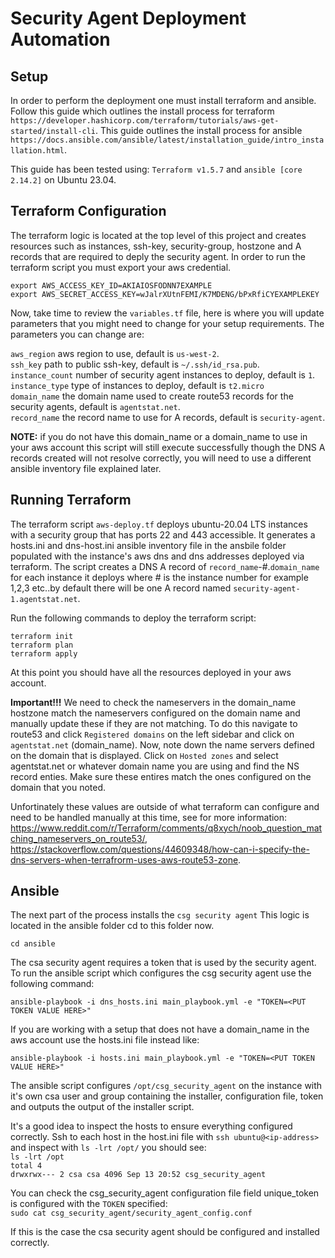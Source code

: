 # Security Agent Deployment Automation

## Setup

In order to perform the deployment one must install terraform and ansible. Follow this guide which outlines the install process for terraform `https://developer.hashicorp.com/terraform/tutorials/aws-get-started/install-cli`. This guide outlines the install process for ansible `https://docs.ansible.com/ansible/latest/installation_guide/intro_installation.html`.

This guide has been tested using: `Terraform v1.5.7` and `ansible [core 2.14.2]` on Ubuntu 23.04.

## Terraform Configuration

The terraform logic is located at the top level of this project and creates resources such as instances, ssh-key, security-group, hostzone and A records that are required to deply the security agent. In order to run the terraform script you must export your aws credential.

```
export AWS_ACCESS_KEY_ID=AKIAIOSFODNN7EXAMPLE
export AWS_SECRET_ACCESS_KEY=wJalrXUtnFEMI/K7MDENG/bPxRfiCYEXAMPLEKEY
```

Now, take time to review the `variables.tf` file, here is where you will update parameters that you might need to change for your setup requirements. The parameters you can change are:

`aws_region` aws region to use, default is `us-west-2`.<br>
`ssh_key` path to public ssh-key, default is `~/.ssh/id_rsa.pub`.<br>
`instance_count` number of security agent instances to deploy, default is `1`.<br>
`instance_type` type of instances to deploy, default is `t2.micro`<br>
`domain_name` the domain name used to create route53 records for the security agents, default is `agentstat.net`.<br>
`record_name` the record name to use for A records, default is `security-agent`.<br>

<b>NOTE:</b> if you do not have this domain_name  or a domain_name to use in your aws account this script will still execute successfully though the DNS A records created will not resolve correctly, you will need to use a different ansible inventory file explained later.

## Running Terraform

The terraform script `aws-deploy.tf` deploys ubuntu-20.04 LTS instances with a security group that has ports 22 and 443 accessible. It generates a hosts.ini and dns-host.ini ansible inventory file in the ansbile folder populated with the instance's aws dns and dns addresses deployed via terraform. The script creates a DNS A record of `record_name`-#.`domain_name` for each instance it deploys where # is the instance number for example 1,2,3 etc..by default there will be one A record named `security-agent-1.agentstat.net`.

Run the following commands to deploy the terraform script:
```
terraform init
terraform plan
terraform apply
```

At this point you should have all the resources deployed in your aws account.

<b>Important!!!</b> We need to check the nameservers in the domain_name hostzone match the nameservers configured on the domain name and manually update these if they are not matching. To do this navigate to route53 and click `Registered domains` on the left sidebar and click on `agentstat.net` (domain_name). Now, note down the name servers defined on the domain that is displayed. Click on `Hosted zones` and select agentstat.net or whatever domain name you are using and find the NS record enties. Make sure these entires match the ones configured on the domain that you noted.

Unfortinately these values are outside of what terraform can configure and need to be handled manually at this time, see for more information: https://www.reddit.com/r/Terraform/comments/q8xych/noob_question_matching_nameservers_on_route53/, https://stackoverflow.com/questions/44609348/how-can-i-specify-the-dns-servers-when-terrafrorm-uses-aws-route53-zone.


## Ansible

The next part of the process installs the `csg security agent` This logic is located in the ansible folder cd to this folder now.

`cd ansible`

The csa security agent requires a token that is used by the security agent. To run the ansible script which configures the csg security agent use the following command:

`ansible-playbook -i dns_hosts.ini main_playbook.yml -e "TOKEN=<PUT TOKEN VALUE HERE>"`

If you are working with a setup that does not have a domain_name in the aws account use the hosts.ini file instead like:

`ansible-playbook -i hosts.ini main_playbook.yml -e "TOKEN=<PUT TOKEN VALUE HERE>"`

The ansible script configures `/opt/csg_security_agent` on the instance with it's own csa user and group containing the installer, configuration file, token and outputs the output of the installer script.

It's a good idea to inspect the hosts to ensure everything configured correctly. Ssh to each host in the host.ini file with `ssh ubuntu@<ip-address>` and inspect with `ls -lrt /opt/` you should see:<br>
`ls -lrt /opt`<br>
`total 4`<br>
`drwxrwx--- 2 csa csa 4096 Sep 13 20:52 csg_security_agent`<br>

You can check the csg_security_agent configuration file field unique_token is configured with the `TOKEN` specified: <br>
`sudo cat csg_security_agent/security_agent_config.conf`

If this is the case the csa security agent should be configured and installed correctly. 
